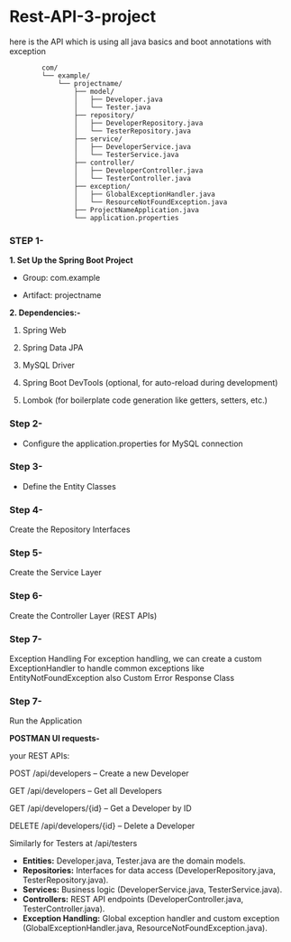 # Rest-API-3-project
here is the API which is using all java basics and boot annotations with exception


            com/
            └── example/
                └── projectname/
                    ├── model/
                    │   ├── Developer.java
                    │   └── Tester.java
                    ├── repository/
                    │   ├── DeveloperRepository.java
                    │   └── TesterRepository.java
                    ├── service/
                    │   ├── DeveloperService.java
                    │   └── TesterService.java
                    ├── controller/
                    │   ├── DeveloperController.java
                    │   └── TesterController.java
                    ├── exception/
                    │   ├── GlobalExceptionHandler.java
                    │   └── ResourceNotFoundException.java
                    ├── ProjectNameApplication.java
                    └── application.properties

### **STEP 1-**

**1. Set Up the Spring Boot Project**


- Group: com.example

- Artifact: projectname

**2. Dependencies:-**

1. Spring Web
            
2. Spring Data JPA
            
3. MySQL Driver
            
4. Spring Boot DevTools (optional, for auto-reload during development)
            
5. Lombok (for boilerplate code generation like getters, setters, etc.)

### **Step 2-**

- Configure the application.properties for MySQL connection

### **Step 3-**

- Define the Entity Classes

### **Step 4-**

Create the Repository Interfaces

### **Step 5-**

Create the Service Layer

### **Step 6-**

Create the Controller Layer (REST APIs)

### **Step 7-**

Exception Handling For exception handling, we can create a custom ExceptionHandler to handle common exceptions like EntityNotFoundException
also Custom Error Response Class

### **Step 7-**

Run the Application

**POSTMAN UI requests-**

your REST APIs:

POST /api/developers – Create a new Developer

GET /api/developers – Get all Developers

GET /api/developers/{id} – Get a Developer by ID

DELETE /api/developers/{id} – Delete a Developer

Similarly for Testers at /api/testers

- **Entities:** Developer.java, Tester.java are the domain models.
- **Repositories:** Interfaces for data access (DeveloperRepository.java, TesterRepository.java).
- **Services:** Business logic (DeveloperService.java, TesterService.java).
- **Controllers:** REST API endpoints (DeveloperController.java, TesterController.java).
- **Exception Handling:** Global exception handler and custom exception (GlobalExceptionHandler.java, ResourceNotFoundException.java).
